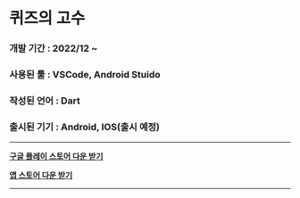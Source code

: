 # 퀴즈의 고수 
### 개발 기간 : 2022/12 ~
### 사용된 툴 : VSCode, Android Stuido
### 작성된 언어 : Dart
### 출시된 기기 : Android, IOS(출시 예정)
-------------
**[구글 플레이 스토어 다운 받기]()**

**[앱 스토어 다운 받기]()**

-------------
